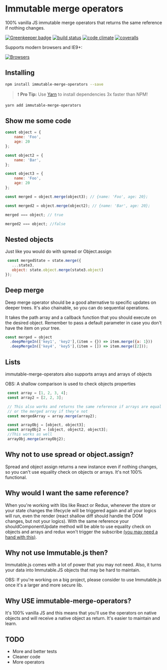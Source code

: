 # Immutable merge operators

100% vanilla JS immutable merge operators that returns the same reference if nothing changes.

[![Greenkeeper badge](https://badges.greenkeeper.io/tsirlucas/immutable-merge-operators.svg)](https://greenkeeper.io/) [![build status](https://img.shields.io/travis/tsirlucas/immutable-merge-operators/master.svg)](https://travis-ci.org/tsirlucas/immutable-merge-operators) [![code climate](https://codeclimate.com/github/tsirlucas/immutable-merge-operators/badges/gpa.svg)](https://codeclimate.com/github/tsirlucas/immutable-merge-operators) [![coveralls](https://img.shields.io/coveralls/tsirlucas/immutable-merge-operators/master.svg)](https://coveralls.io/github/tsirlucas/immutable-merge-operators)

Supports modern browsers and IE9+:

[![Browsers](https://saucelabs.com/browser-matrix/tsirlucas-imo.svg)](https://saucelabs.com/u/tsirlucas-imo)

## Installing

```sh
npm install immutable-merge-operators --save
```

> :exclamation: **Pro Tip:** Use [Yarn](https://yarnpkg.com/) to install dependencies 3x faster than NPM!

```sh
yarn add immutable-merge-operators
```

## Show me some code

```javascript
const object = {
    name: 'Foo',
    age: 20
};

const object2 = {
    name: 'Bar',
};

const object3 = {
    name: 'Foo',
    age: 20
};

const merged = object.merge(object3); // {name: 'Foo', age: 20};

const merged2 = object.merge(object2); // {name: 'Bar', age: 20};

merged === object; // true

merged2 === object; //false
```

## Nested objects

Just like you would do with spread or Object.assign

```javascript
 const mergedState = state.merge({
   ...state3,
   object: state.object.merge(state3.object)
});
```

## Deep merge

Deep merge operator should be a good alternative to specific updates on deeper trees. It's also chainable, so you can do sequential operations.

It takes the path array and a callback function that you should execute on the desired object. Remember to pass a default parameter in case you don't have the item on your tree.

```js
const merged = object
  .deepMergeIn(['key1', 'key2'],(item = {}) => item.merge({a: 1}))
  .deepMergeIn(['key4', 'key5'],(item = []) => item.merge([2]));
```

## Lists

immutable-merge-operators also supports arrays and arrays of objects

OBS: A shallow comparison is used to check objects properties

```js
 const array = [1, 2, 3, 4];
 const array2 = [2, 2, 3];

 // This also works and returns the same reference if arrays are equal
 // or the merged array if they'e not
 const mergedArray = array.merge(array2);

 const arrayObj = [object, object3];
 const arrayObj2 = [object, object2, object3];
 //This works as well
 arrayObj.merge(arrayObj2);

```

## Why not to use spread or object.assign?

Spread and object assign returns a new instance even if nothing changes, so you can't use equality check on objects or arrays. It's not 100% functional.

## Why would I want the same reference?

When you're working with libs like React or Redux, whenever the store or your state changes the lifecycle will be triggered again and all your logics will run, even the render (react shallow diff should handle the DOM changes, but not your logics). With the same reference your shouldComponentUpdate method will be able to use equality check on objects and arrays and redux won't trigger the subscribe [(you may need a hand with this)](https://github.com/tsirlucas/redux-pure-subscribe).

## Why not use Immutable.js then?

Immutable.js comes with a lot of power that you may not need. Also, it turns your data into Immutable.JS objects that may be hard to maintain.

OBS: If you're working on a big project, please consider to use Immutable.js once it's a larger and more secure lib.

## Why USE immutable-merge-operators?

It's 100% vanilla JS and this means that you'll use the operators on native objects and will receive a native object as return. It's easier to maintain and learn.

## TODO

- More and better tests
- Cleaner code
- More operators
